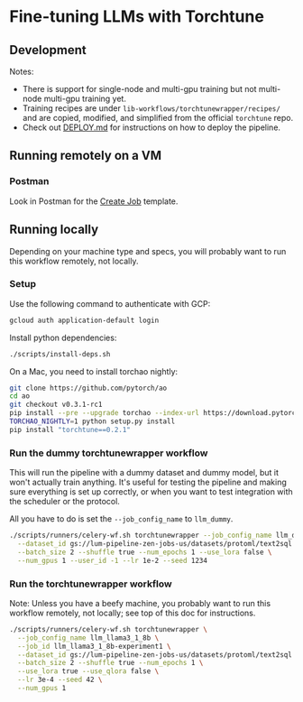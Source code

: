 # Fine-tuning LLMs with Torchtune

## Development
Notes:
- There is support for single-node and multi-gpu training but not multi-node multi-gpu training yet.
- Training recipes are under `lib-workflows/torchtunewrapper/recipes/` and are copied, modified, and simplified from the official `torchtune` repo.
- Check out [DEPLOY.md](DEPLOY.md) for instructions on how to deploy the pipeline.

## Running remotely on a VM

### Postman

Look in Postman for the [Create Job](https://lumino-labs.postman.co/workspace/Scheduler-API~d706ab0f-5da2-4197-89f0-ebaf9c8d4d53/request/37668647-ca3ae092-fd3c-406d-97a3-3de39ffb4af1?action=share&source=copy-link&creator=37668647&active-environment=708ca9aa-c49f-47f0-ad4a-bd37195418cc) template.

## Running locally

Depending on your machine type and specs, you will probably want to run this workflow remotely, not locally.

### Setup

Use the following command to authenticate with GCP:

```bash
gcloud auth application-default login
```

Install python dependencies:

```bash
./scripts/install-deps.sh
```

On a Mac, you need to install torchao nightly:

```bash
git clone https://github.com/pytorch/ao
cd ao
git checkout v0.3.1-rc1
pip install --pre --upgrade torchao --index-url https://download.pytorch.org/whl/nightly/cpu
TORCHAO_NIGHTLY=1 python setup.py install
pip install "torchtune==0.2.1"
```

### Run the dummy torchtunewrapper workflow

This will run the pipeline with a dummy dataset and dummy model, but it won't actually train anything. 
It's useful for testing the pipeline and making sure everything is set up correctly, or when you want to test
integration with the scheduler or the protocol.

All you have to do is set the `--job_config_name` to `llm_dummy`.

```bash
./scripts/runners/celery-wf.sh torchtunewrapper --job_config_name llm_dummy --job_id -1 \
  --dataset_id gs://lum-pipeline-zen-jobs-us/datasets/protoml/text2sql.jsonl \
  --batch_size 2 --shuffle true --num_epochs 1 --use_lora false \
  --num_gpus 1 --user_id -1 --lr 1e-2 --seed 1234 
````

### Run the torchtunewrapper workflow

Note: Unless you have a beefy machine, you probably want to run this workflow remotely, 
not locally; see top of this doc for instructions.

```bash
./scripts/runners/celery-wf.sh torchtunewrapper \
  --job_config_name llm_llama3_1_8b \
  --job_id llm_llama3_1_8b-experiment1 \
  --dataset_id gs://lum-pipeline-zen-jobs-us/datasets/protoml/text2sql.jsonl \
  --batch_size 2 --shuffle true --num_epochs 1 \
  --use_lora true --use_qlora false \
  --lr 3e-4 --seed 42 \
  --num_gpus 1
```

